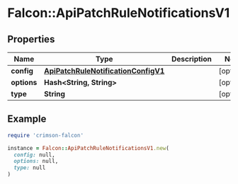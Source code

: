 # Falcon::ApiPatchRuleNotificationsV1

## Properties

| Name | Type | Description | Notes |
| ---- | ---- | ----------- | ----- |
| **config** | [**ApiPatchRuleNotificationConfigV1**](ApiPatchRuleNotificationConfigV1.md) |  | [optional] |
| **options** | **Hash&lt;String, String&gt;** |  | [optional] |
| **type** | **String** |  | [optional] |

## Example

```ruby
require 'crimson-falcon'

instance = Falcon::ApiPatchRuleNotificationsV1.new(
  config: null,
  options: null,
  type: null
)
```

